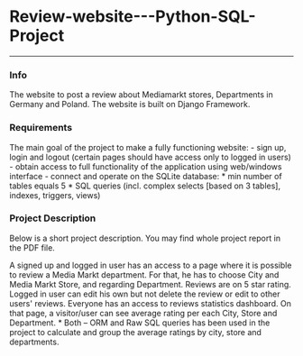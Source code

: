 # Review-website---Python-SQL-Project
- - - 
### Info
The website to post a review about Mediamarkt stores, Departments in Germany and Poland. The website is built on Django Framework. 

### Requirements
The main goal of the project to make a fully functioning website:
    - sign up, login and logout (certain pages should have access only to logged in users)
    - obtain access to full functionality of the application using web/windows interface
    - connect and operate on the SQLite database:
        * min number of tables equals 5
        * SQL queries (incl. complex selects [based on 3 tables], indexes, triggers, views)


### Project Description
Below is a short project description. You may find whole project report in the PDF file.

A signed up and logged in user has an access to a page where it is possible to review a Media Markt department. For that, he has to choose City and Media Markt Store, and regarding Department.
Reviews are on 5 star rating.
Logged in user can edit his own but not delete the review or edit to other users' reviews.
Everyone has an access to reviews statistics dashboard. On that page, a visitor/user can see average rating per each City, Store and Department.
    * Both  –  ORM and Raw SQL queries has been used in the project to calculate and group the average ratings by city, store and departments.

